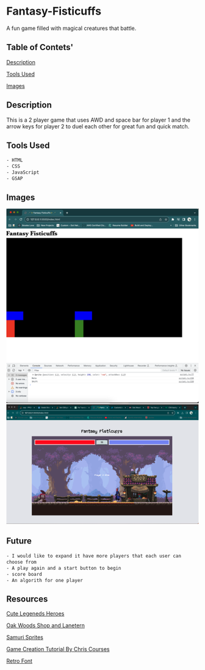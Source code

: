 # Fantasy-Fisticuffs

A fun game filled with magical creatures that battle.

## Table of Contets'

[Description](#description)

[Tools Used](#tools-used)

[Images](#images)

## Description

This is a 2 player game that uses AWD and space bar for player 1 and the arrow keys for player 2 to duel each other for great fun and quick match.

## Tools Used

    - HTML 
    - CSS
    - JavaScript
    - GSAP

## Images

![where we begin](./assets/Images/begin.png)
![result so far](./assets/Images/Screenshot%202023-09-07%20at%203.04.57%20PM.png)

## Future

    - I would like to expand it have more players that each user can choose from 
    - A play again and a start button to begin 
    - score board
    - An algorith for one player

## Resources

[Cute Legeneds Heroes](https://9e0.itch.io/cute-legends-cat-heroes)

[Oak Woods Shop and Lanetern](https://brullov.itch.io/oak-woods)

[Samuri Sprites](https://luizmelo.itch.io/)

[Game Creation Tutorial By Chris Courses](https://www.youtube.com/watch?v=vyqbNFMDRGQ)

[Retro Font](https://www.fontspace.com/)